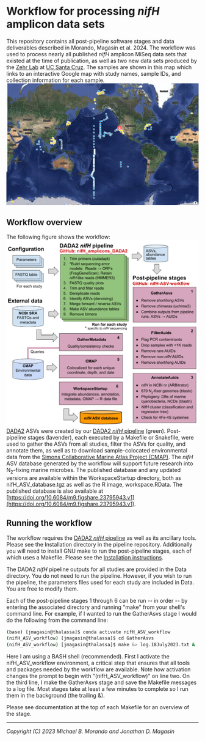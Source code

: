 # Workflow for processing _nifH_ amplicon data sets

This repository contains all post-pipeline software stages and data deliverables described in Morando, Magasin et al. 2024.  The workflow was used to process nearly all published _nifH_ amplicon MiSeq data sets that existed at the time of publication, as well as two new data sets produced by the [Zehr Lab](https://www.jzehrlab.com/) at [UC Santa Cruz](https://www.ucsc.edu/). The samples are shown in this map which links to an interactive Google map with study names, sample IDs, and collection information for each sample.
[![Map of studies used in Morando, Magasin et al. 2024](images_for_readme/Morando_Magasin_et_al_2024_studies_used.png)](https://www.google.com/maps/d/edit?mid=1i3IpZQwmywhLNK-DFnw_3gtrf9gY2u8&usp=sharing)


## Workflow overview

The following figure shows the workflow:
![Overview of DADA2 niH workflow](images_for_readme/workflow_overview.png)
[DADA2](https://benjjneb.github.io/dada2/) ASVs were created by our [DADA2 _nifH_ pipeline](https://github.com/jdmagasin/nifH_amplicons_DADA2) (green). Post-pipeline stages (lavender), each executed by a Makefile or Snakefile, were used to gather the ASVs from all studies, filter the ASVs for quality, and annotate them, as well as to download sample-colocated environmental data from the [Simons Collaborative Marine Atlas Project (CMAP)](https://simonscmap.com).  The _nifH_ ASV database generated by the workflow will support future research into N<sub>2</sub>-fixing marine microbes.  The published database and any updated versions are available within the WorkspaceStartup directory, both as nifH_ASV_database.tgz as well as the R image, workspace.RData.  The published database is also available at [https://doi.org/10.6084/m9.figshare.23795943.v1](https://doi.org/10.6084/m9.figshare.23795943.v1).  


## Running the workflow

The workflow requires the [DADA2 _nifH_ pipeline](https://github.com/jdmagasin/nifH_amplicons_DADA2) as well as its ancillary tools.  Please see the Installation directory in the pipeline repository.  Additionally you will need to install GNU make to run the post-pipeline stages, each of which uses a Makefile.  Please see the [Installation instructions](Installation/INSTALL.txt).

The DADA2 _nifH_ pipeline outputs for all studies are provided in the Data directory.  You do not need to run the pipeline.  However, if you wish to run the pipeline, the parameters files used for each study are included in Data.  You are free to modify them.

Each of the post-pipeline stages 1 through 6 can be run -- in order -- by entering the associated directory and running "make" from your shell's command line.  For example, if I wanted to run the GatherAsvs stage I would do the following from the command line:

```bash session
(base) [jmagasin@thalassa]$ conda activate nifH_ASV_workflow
(nifH_ASV_workflow) [jmagasin@thalassa]$ cd GatherAsvs
(nifH_ASV_workflow) [jmagasin@thalassa]$ make &> log.18July2023.txt &
```

Here I am using a BASH shell (recommended).  First I activate the nifH_ASV_workflow environment, a critical step that ensures that all tools and packages needed by the workflow are available.  Note how activation changes the prompt to begin with "(nifH_ASV_workflow)" on line two.  On the third line, I make the GatherAsvs stage and save the Makefile messages to a log file.  Most stages take at least a few minutes to complete so I run them in the background (the trailing &).

Please see documentation at the top of each Makefile for an overview of the stage.


***
_Copyright (C) 2023 Michael B. Morando and Jonathan D. Magasin_
